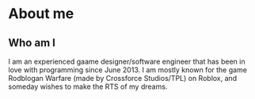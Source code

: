 # About me

## Who am I

I am an experienced gaame designer/software engineer that has been in love with programming since June 2013. I am mostly known for the game Rodblogan Warfare (made by Crossforce Studios/TPL) on Roblox, and someday wishes to make the RTS of my dreams.

